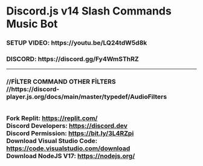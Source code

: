 # Discord.js v14 Slash Commands Music Bot
<h3>SETUP VIDEO: https://youtu.be/LQ24tdW5d8k</h3>
<h3>DISCORD: https://discord.gg/Fy4WmSThRZ</h3>
<hr>
<h3>
//FİLTER COMMAND OTHER FİLTERS<br>
//https://discord-player.js.org/docs/main/master/typedef/AudioFilters<br><br>

Fork Replit: https://replit.com/<br>
Discord Developers: https://discord.dev<br>
Discord Permission: https://bit.ly/3L4RZpi<br>
Download Visual Studio Code: https://code.visualstudio.com/download<br>
Download NodeJS V17: https://nodejs.org/<br>
</h3>
